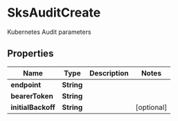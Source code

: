 

# SksAuditCreate

Kubernetes Audit parameters

## Properties

| Name | Type | Description | Notes |
|------------ | ------------- | ------------- | -------------|
|**endpoint** | **String** |  |  |
|**bearerToken** | **String** |  |  |
|**initialBackoff** | **String** |  |  [optional] |



